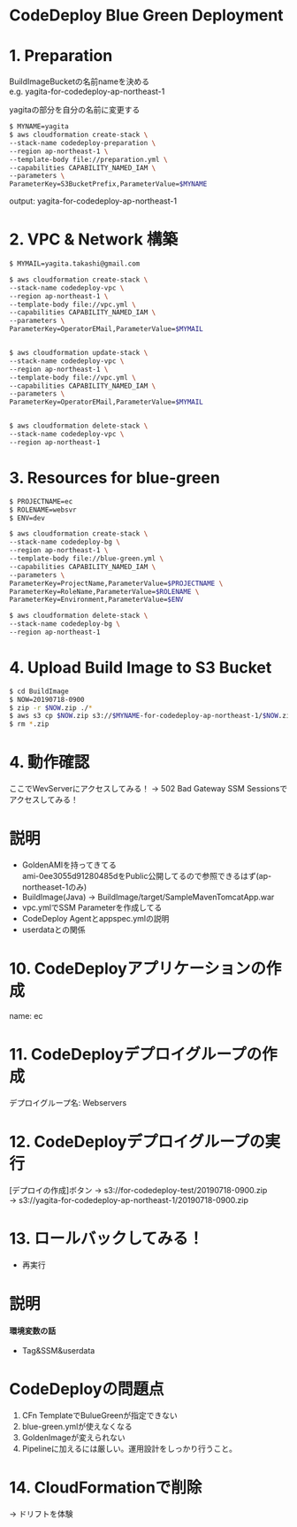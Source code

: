 # CodeDeploy Blue Green Deployment

# 1. Preparation
BuildImageBucketの名前nameを決める  
e.g. yagita-for-codedeploy-ap-northeast-1

yagitaの部分を自分の名前に変更する
```bash
$ MYNAME=yagita
$ aws cloudformation create-stack \
--stack-name codedeploy-preparation \
--region ap-northeast-1 \
--template-body file://preparation.yml \
--capabilities CAPABILITY_NAMED_IAM \
--parameters \
ParameterKey=S3BucketPrefix,ParameterValue=$MYNAME
```

output: yagita-for-codedeploy-ap-northeast-1  


# 2. VPC & Network 構築

```bash
$ MYMAIL=yagita.takashi@gmail.com

$ aws cloudformation create-stack \
--stack-name codedeploy-vpc \
--region ap-northeast-1 \
--template-body file://vpc.yml \
--capabilities CAPABILITY_NAMED_IAM \
--parameters \
ParameterKey=OperatorEMail,ParameterValue=$MYMAIL


$ aws cloudformation update-stack \
--stack-name codedeploy-vpc \
--region ap-northeast-1 \
--template-body file://vpc.yml \
--capabilities CAPABILITY_NAMED_IAM \
--parameters \
ParameterKey=OperatorEMail,ParameterValue=$MYMAIL


$ aws cloudformation delete-stack \
--stack-name codedeploy-vpc \
--region ap-northeast-1
```

# 3. Resources for blue-green

```bash
$ PROJECTNAME=ec
$ ROLENAME=websvr
$ ENV=dev

$ aws cloudformation create-stack \
--stack-name codedeploy-bg \
--region ap-northeast-1 \
--template-body file://blue-green.yml \
--capabilities CAPABILITY_NAMED_IAM \
--parameters \
ParameterKey=ProjectName,ParameterValue=$PROJECTNAME \
ParameterKey=RoleName,ParameterValue=$ROLENAME \
ParameterKey=Environment,ParameterValue=$ENV

$ aws cloudformation delete-stack \
--stack-name codedeploy-bg \
--region ap-northeast-1

```

# 4. Upload Build Image to S3 Bucket

```bash
$ cd BuildImage
$ NOW=20190718-0900
$ zip -r $NOW.zip ./*
$ aws s3 cp $NOW.zip s3://$MYNAME-for-codedeploy-ap-northeast-1/$NOW.zip
$ rm *.zip
```

# 4. 動作確認

ここでWevServerにアクセスしてみる！ -> 502 Bad Gateway
SSM Sessionsでアクセスしてみる！  


# 説明
- GoldenAMIを持ってきてる  
  ami-0ee3055d91280485dをPublic公開してるので参照できるはず(ap-northeaset-1のみ)  
- BuildImage(Java) ->  BuildImage/target/SampleMavenTomcatApp.war 
- vpc.ymlでSSM Parameterを作成してる  
- CodeDeploy Agentとappspec.ymlの説明  
- userdataとの関係

# 10. CodeDeployアプリケーションの作成
name: ec

# 11. CodeDeployデプロイグループの作成
デプロイグループ名: Webservers

# 12. CodeDeployデプロイグループの実行
[デプロイの作成]ボタン
-> s3://for-codedeploy-test/20190718-0900.zip  
-> s3://yagita-for-codedeploy-ap-northeast-1/20190718-0900.zip


# 13. ロールバックしてみる！ 
- 再実行  

# 説明
#### 環境変数の話
- Tag&SSM&userdata 


# CodeDeployの問題点
1. CFn TemplateでBulueGreenが指定できない
1. blue-green.ymlが使えなくなる
1. GoldenImageが変えられない
1. Pipelineに加えるには厳しい。運用設計をしっかり行うこと。

# 14. CloudFormationで削除
-> ドリフトを体験
